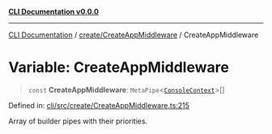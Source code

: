 [**CLI Documentation v0.0.0**](../../../README.md)

***

[CLI Documentation](../../../modules.md) / [create/CreateAppMiddleware](../README.md) / CreateAppMiddleware

# Variable: CreateAppMiddleware

> `const` **CreateAppMiddleware**: `MetaPipe`\<[`ConsoleContext`](../../../declarations/interfaces/ConsoleContext.md)\>[]

Defined in: [cli/src/create/CreateAppMiddleware.ts:215](https://github.com/stonemjs/cli/blob/9e518a2b8256b5ebc9e0e69a80ac84eb1fb59bf9/src/create/CreateAppMiddleware.ts#L215)

Array of builder pipes with their priorities.
